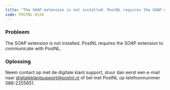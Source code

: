 ```yaml
---
title: "The SOAP extension is not installed. PostNL requires the SOAP extension to communicate with PostNL."
code: POSTNL-0134
---
```



<p><h3>Probleem</h3></p><p>The SOAP extension is not installed. PostNL requires the SOAP extension to communicate with PostNL.</p><p><h3>Oplossing</h3></p><p>Neem contact op met de digitale klant support, stuur dan eerst een e-mail naar <a href="mailto:digitaleklantsupport@postnl.nl" class="external-link" rel="nofollow">digitaleklantsupport@postnl.nl</a> of bel met PostNL op telefoonnummer 088-2255651.</p><p><br></p>
